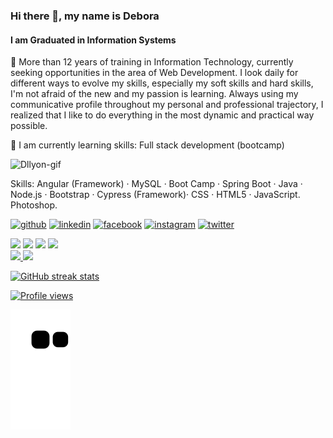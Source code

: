 ### Hi there 👋, my name is Debora
#### I am Graduated in Information Systems <!--https://arturssmirnovs.github.io/github-profile-readme-generator/ site de criação da pag -->

🔭 More than 12 years of training in Information Technology, currently seeking opportunities in the area of ​​Web Development. I look daily for different ways to evolve my skills, especially my soft skills and hard skills, I'm not afraid of the new and my passion is learning. Always using my communicative profile throughout my personal and professional trajectory, I realized that I like to do everything in the most dynamic and practical way possible.


🌱 I am currently learning skills: Full stack development (bootcamp)

<div>  
       <img align=" items:center" alt="Dllyon-gif" src="https://cdn.discordapp.com/attachments/795358919417397249/825430589581688872/hi.gif">
</div> 

Skills: Angular (Framework) · MySQL · Boot Camp · Spring Boot · Java · Node.js · Bootstrap ·  Cypress (Framework)· CSS · HTML5 · JavaScript. Photoshop.  


[<img src='https://cdn.jsdelivr.net/npm/simple-icons@3.0.1/icons/github.svg' alt='github' height='40'>](https://github.com/dllyon)  [<img src='https://cdn.jsdelivr.net/npm/simple-icons@3.0.1/icons/linkedin.svg' alt='linkedin' height='40'>](https://www.linkedin.com/in/linkedin.com/in/debora-silva-384900127/)  [<img src='https://cdn.jsdelivr.net/npm/simple-icons@3.0.1/icons/facebook.svg' alt='facebook' height='40'>](https://www.facebook.com/https://www.facebook.com/debora.felixdasilva.3)  [<img src='https://cdn.jsdelivr.net/npm/simple-icons@3.0.1/icons/instagram.svg' alt='instagram' height='40'>](https://www.instagram.com/twitter.com/Debora__Silva/)  [<img src='https://cdn.jsdelivr.net/npm/simple-icons@3.0.1/icons/twitter.svg' alt='twitter' height='40'>](https://twitter.com/twitter.com/Debora__Silva)  

<div> 
  <a href="https://instagram.com/deborallyon" target="_blank"><img src="https://img.shields.io/badge/-Instagram-%23E4405F?style=for-the-badge&logo=instagram&logoColor=white" target="_blank"></a>
  <a href = "mailto:deborafllyon@gmail.com"><img src="https://img.shields.io/badge/-Gmail-%23333?style=for-the-badge&logo=gmail&logoColor=white" target="_blank"></a>
  <a href="https://www.linkedin.com/in/debora-silva-384900127a" target="_blank"><img src="https://img.shields.io/badge/-LinkedIn-%230077B5?style=for-the-badge&logo=linkedin&logoColor=white" target="_blank"></a> 
  <a href="https://medium.com/@passosddev"><img src="https://img.shields.io/badge/Medium-12100E?style=for-the-badge&logo=medium&logoColor=white"></a> 
</div> 

<div>
  <a href="https://github.com/dllyon">
  <img height="180em" src="https://github-readme-stats.vercel.app/api?username=dllyon&show_icons=true&theme=dracula&include_all_commits=true&count_private=true"/>
  <img height="180em" src="https://github-readme-stats.vercel.app/api/top-langs/?username=dllyon&layout=compact&langs_count=7&theme=dracula"/>
</div>


![GitHub streak stats](https://github-readme-streak-stats.herokuapp.com/?user=dllyon)  

![Profile views](https://gpvc.arturio.dev/dllyon)  

![Snake animation](https://github.com/rafaballerini/rafaballerini/blob/output/github-contribution-grid-snake.svg)
